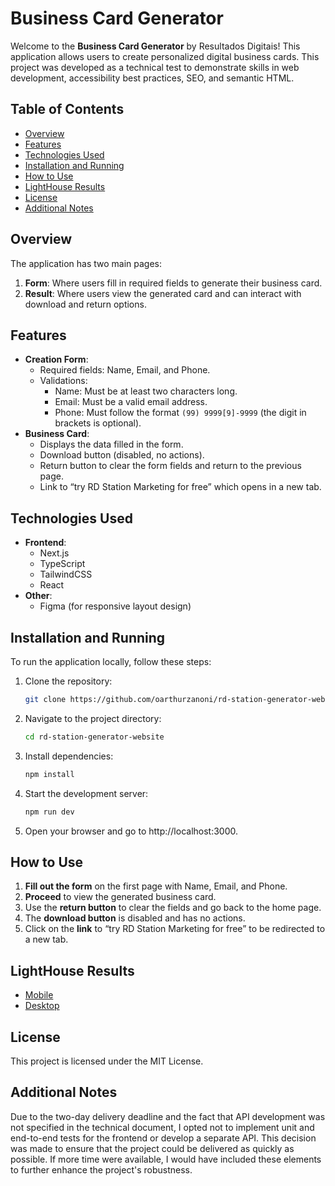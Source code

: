 # Business Card Generator

Welcome to the **Business Card Generator** by Resultados Digitais! This application allows users to create personalized digital business cards. This project was developed as a technical test to demonstrate skills in web development, accessibility best practices, SEO, and semantic HTML.

## Table of Contents

- [Overview](#overview)
- [Features](#features)
- [Technologies Used](#technologies-used)
- [Installation and Running](#installation-and-running)
- [How to Use](#how-to-use)
- [LightHouse Results](#lighthouse-results)
- [License](#license)
- [Additional Notes](#additional-notes)

## Overview

The application has two main pages:
1. **Form**: Where users fill in required fields to generate their business card.
2. **Result**: Where users view the generated card and can interact with download and return options.

## Features

- **Creation Form**:
  - Required fields: Name, Email, and Phone.
  - Validations:
    - Name: Must be at least two characters long.
    - Email: Must be a valid email address.
    - Phone: Must follow the format `(99) 9999[9]-9999` (the digit in brackets is optional).
- **Business Card**:
  - Displays the data filled in the form.
  - Download button (disabled, no actions).
  - Return button to clear the form fields and return to the previous page.
  - Link to “try RD Station Marketing for free” which opens in a new tab.

## Technologies Used

- **Frontend**:
  - Next.js
  - TypeScript
  - TailwindCSS
  - React
- **Other**:
  - Figma (for responsive layout design)

## Installation and Running

To run the application locally, follow these steps:

1. Clone the repository:
   ```bash
   git clone https://github.com/oarthurzanoni/rd-station-generator-website.git
   ```

2. Navigate to the project directory:
   ```bash
   cd rd-station-generator-website
    ```

3. Install dependencies:
   ```bash
   npm install
   ```

4. Start the development server:
    ```bash
    npm run dev
    ```
    
5. Open your browser and go to http://localhost:3000.

## How to Use
1. **Fill out the form** on the first page with Name, Email, and Phone.
2. **Proceed** to view the generated business card.
3. Use the **return button** to clear the fields and go back to the home page.
4. The **download button** is disabled and has no actions.
5. Click on the **link** to “try RD Station Marketing for free” to be redirected to a new tab.


## LightHouse Results

- [Mobile](https://pagespeed.web.dev/analysis/https-rd-station-gerador-website-vercel-app/ik9e7cgf8s?form_factor=mobile&category=performance&category=accessibility&category=best-practices&category=seo&hl=pt&utm_source=lh-chrome-ext)
- [Desktop](https://pagespeed.web.dev/analysis/https-rd-station-gerador-website-vercel-app/hjuc43bog7?form_factor=desktop&category=performance&category=accessibility&category=best-practices&category=seo&hl=pt&utm_source=lh-chrome-ext)


## License

This project is licensed under the MIT License.

## Additional Notes

Due to the two-day delivery deadline and the fact that API development was not specified in the technical document, I opted not to implement unit and end-to-end tests for the frontend or develop a separate API. This decision was made to ensure that the project could be delivered as quickly as possible. If more time were available, I would have included these elements to further enhance the project's robustness.
